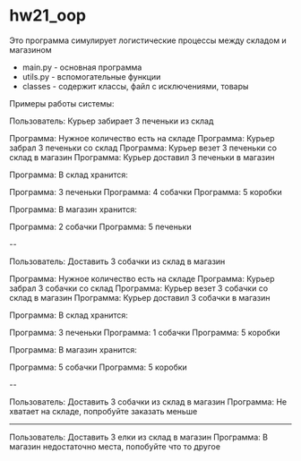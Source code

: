 # hw21_oop

Это программа симулирует логиcтические процессы между складом и магазином

- main.py - основная программа
- utils.py - вспомогательные функции
- classes - содержит классы, файл с исключениями, товары

Примеры работы системы:

Пользователь: Курьер забирает 3 печеньки из склад

Программа: Нужное количество есть на складе
Программа: Курьер забрал 3 печеньки со склад
Программа: Курьер везет 3 печеньки со склад в магазин
Программа: Курьер доставил 3 печеньки в магазин

Программа: В склад хранится:

Программа: 3 печеньки
Программа: 4 собачки
Программа: 5 коробки

Программа: В магазин хранится:

Программа: 2 собачки
Программа: 5 печеньки

--

Пользователь: Доставить 3 собачки из склад в магазин

Программа: Нужное количество есть на складе
Программа: Курьер забрал 3 собачки со склад
Программа: Курьер везет 3 собачки со склад в магазин
Программа: Курьер доставил 3 собачки в магазин

Программа: В склад хранится:

Программа: 3 печеньки
Программа: 1 собачки
Программа: 5 коробки

Программа: В магазин хранится:

Программа: 5 собачки
Программа: 5 коробки

--

Пользователь: Доставить 3 собачки из склад в магазин
Программа: Не хватает на складе, попробуйте заказать меньше

---

Пользователь: Доставить 3 елки из склад в магазин
Программа: В магазин недостаточно места, попобуйте что то другое
